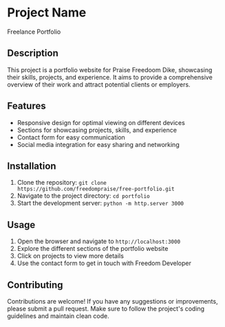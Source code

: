 # Project Name

Freelance Portfolio

## Description

This project is a portfolio website for Praise Freedoom Dike, showcasing their skills, projects, and experience. It aims to provide a comprehensive overview of their work and attract potential clients or employers.

## Features

- Responsive design for optimal viewing on different devices
- Sections for showcasing projects, skills, and experience
- Contact form for easy communication
- Social media integration for easy sharing and networking

## Installation

1. Clone the repository: `git clone https://github.com/freedompraise/free-portfolio.git`
2. Navigate to the project directory: `cd portfolio`
3. Start the development server: `python -m http.server 3000`

## Usage

1. Open the browser and navigate to `http://localhost:3000`
2. Explore the different sections of the portfolio website
3. Click on projects to view more details
4. Use the contact form to get in touch with Freedom Developer

## Contributing

Contributions are welcome! If you have any suggestions or improvements, please submit a pull request. Make sure to follow the project's coding guidelines and maintain clean code.
